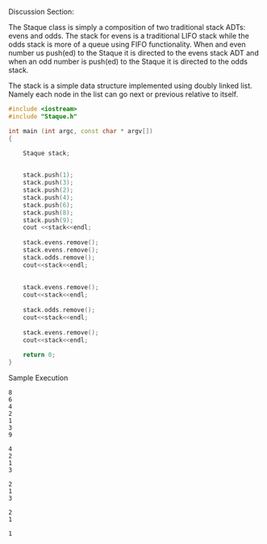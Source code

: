 Discussion Section:

The Staque class is simply a composition of two traditional stack ADTs: evens and odds. The stack for evens is a traditional LIFO stack while the odds stack is more of a queue using FIFO functionality. When and even number us push(ed) to the Staque it is directed to the evens stack ADT and when an odd number is push(ed) to the Staque it is directed to the odds stack.

The stack is a simple data structure implemented using doubly linked list. Namely each node in the list can go next or previous relative to itself.

```c++
#include <iostream>
#include "Staque.h"

int main (int argc, const char * argv[])
{

    Staque stack;
    

    stack.push(1);
    stack.push(3);
    stack.push(2);
    stack.push(4);
    stack.push(6);
    stack.push(8);
    stack.push(9);
    cout <<stack<<endl;
    
    stack.evens.remove();
    stack.evens.remove();
    stack.odds.remove();
    cout<<stack<<endl;
    
    
    stack.evens.remove();
    cout<<stack<<endl;
    
    stack.odds.remove();
    cout<<stack<<endl;
    
    stack.evens.remove();
    cout<<stack<<endl;
    
    return 0;
}
```
Sample Execution

```
8
6
4
2
1
3
9

4
2
1
3

2
1
3

2
1

1
```